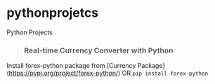 # pythonprojetcs
Python Projects

> ### Real-time Currency Converter with Python

Install forex-python package from [Currency Package}(https://pypi.org/project/forex-python/)
               OR
    ``` pip install forex-python ```
